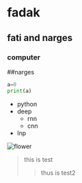 # fadak
## fati and narges
### computer
##narges

```python
a=0
print(a)
```

- python
- deep
  - rnn
  - cnn
- lnp

![flower](https://encrypted-tbn0.gstatic.com/images?q=tbn:ANd9GcRm9mi3NfIudEbI-0wNLc4AcmSCEyD70ret7tzAWXmWwDq42tCcQXtJnkjrw8zO9inSk3I&usqp=CAU)



> this is test
>> thus is test2
